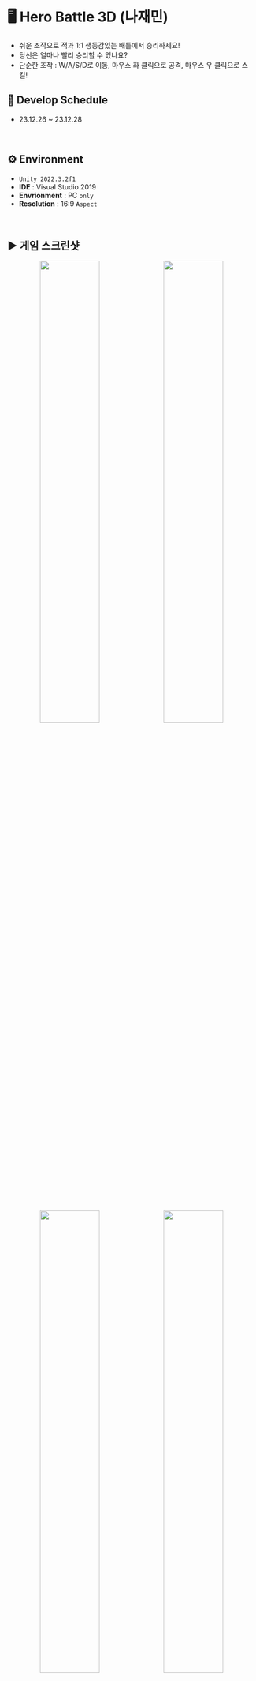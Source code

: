# 🖥️ Hero Battle 3D (나재민)

+ 쉬운 조작으로 적과 1:1 생동감있는 배틀에서 승리하세요!
+ 당신은 얼마나 빨리 승리할 수 있나요?
+ 단순한 조작 : W/A/S/D로 이동, 마우스 좌 클릭으로 공격, 마우스 우 클릭으로 스킬!

## 📆 Develop Schedule
* 23.12.26 ~ 23.12.28
<br/>

## ⚙️ Environment
- `Unity 2022.3.2f1`
- **IDE** : Visual Studio 2019
- **Envrionment** : PC `only`
- **Resolution** :	16:9 `Aspect`
<br/>

## ▶️ 게임 스크린샷
<p align="center">
  <img src="https://github.com/JaeMinNa/Hero-Battle3D/assets/149379194/f6851ad6-5c59-4793-8ff1-fec945690540" width="49%"/>
  <img src="https://github.com/JaeMinNa/Hero-Battle3D/assets/149379194/5e0c84ea-ba9a-4fe3-b709-62fae1548ba4" width="49%"/>
</p>
<p align="center">
  <img src="https://github.com/JaeMinNa/Hero-Battle3D/assets/149379194/0984f76f-d1e8-4c41-b3fb-bb1c4a581370" width="49%"/>
  <img src="https://github.com/JaeMinNa/Hero-Battle3D/assets/149379194/85510102-ab2a-45dc-9c96-987dabc6c0a4" width="49%"/>
</p>
<p align="center">
  <img src="https://github.com/JaeMinNa/Hero-Battle3D/assets/149379194/5b9a0d72-c012-4436-85a2-642a9976d4e8" width="49%"/>
  <img src="https://github.com/JaeMinNa/Hero-Battle3D/assets/149379194/5091c433-39b7-47b7-9179-47f1a6dab768" width="49%"/>
</p>

## 🎮 구현기능
* 필수요구사항
   * 인트로 씬 구성
   * 자유 게임 만들기  
* 선택요구사항
   * Instantiate 로 오브젝트 생성
   * InputAction 사용
   * 스크립트로 버튼에 이벤트 추가
   * FSM
* 추가구현사항
   * 시네머신 카메라
   * 콤보 공격
   * 스킬
   * 스킬 쿨타임 UI
   * 체력 UI
   * 클리어 시간
   * 사운드 추가
<br/>

## 🔍 세부내용
### FSM
* Player : Idle, Walk, Run, Attack, Skill State 구현
* Enemy : Idle, Chasing, Attack State 구현
<br/>

### 시네머신 카메라
* 시네머신 카메라로 생동감 있는 3인칭 구현
<br/>

### 콤보 공격
* 일정 시간 내 추가공격 시, 콤보 공격 가능
* Player 최대 3단 콤보공격 가능
<br/>

## ❓ 트러블 슈팅
### Enemy -> Player 피격 문제
<p align="center">
<img src="https://github.com/JaeMinNa/Hero-Battle3D/assets/149379194/f0795ce6-932f-45c6-aee7-e64311fd73f1" width="50%">
</p>
Player가 공격 시, Enemy 체력은 떨어지지만, Enemy가 아무리 공격을 해도 Player의 체력은 변함이 없었다. 
처음에는 코드에 문제가 있는줄 알고 거의 처음부터 모든 스크립트를 훑어본 것 같다. 하지만 해결이 되지 않았고, 에셋이 문제인건가.. 아니면 사용하지않던 터레인을 사용해서 그런가.. 100가지 정도 경우의 수를 생각해봤지만 답이 나오지 않았다. 
디버깅을 통해 콜라이더와 Player가 접촉하지 않는다는 것을 알게되었다. 하지만 콜라이더를 막상 또 확인을 하니 잘 만들어져 있었다. 
또 다시 원점으로 돌아가는 듯 했으나, 위 사진 처럼 콜라이더가 검을 휘두를 때 순간적으로 잠깐 나타났다가 검이 Player와 접촉할 때 쯤은 콜라이더가 없는 것을 확인했다. 정말 순식간에 나타났다가 없어졌기 때문에 눈으로 확인하기 어려워서 찾을 수가 없었던 것이다.
<br/>


```
float normalizedTime = GetNormalizedTime(stateMachine.Enemy.Animator, "Attack");
if (normalizedTime < 1f)
{
    if (normalizedTime >= stateMachine.Enemy.Data.ForceTransitionTime)
        TryApplyForce();

    if (!alreadyAppliedDealing && normalizedTime >= stateMachine.Enemy.Data.Dealing_Start_TransitionTime)
    {
        stateMachine.Enemy.Weapon.SetAttack(stateMachine.Enemy.Data.Damage, stateMachine.Enemy.Data.Force);
        stateMachine.Enemy.Weapon.gameObject.SetActive(true);
        alreadyAppliedDealing = true;
    }

    if (alreadyAppliedDealing && normalizedTime >= stateMachine.Enemy.Data.Dealing_End_TransitionTime)
    {
        stateMachine.Enemy.Weapon.gameObject.SetActive(false);
    }
}
```

<br/>

EnemyAttackState 스크립트 부분인데, stateMachine.Enemy.Data.Dealing_Start_TransitionTime에서 콜라이더가 켜지고 stateMachine.Enemy.Data.Dealing_End_TransitionTime에서 콜라이더가 꺼지도록 구현했다.
<p align="center">
<img src="https://github.com/JaeMinNa/Hero-Battle3D/assets/149379194/c37859e4-8f11-4c4d-bef9-2564a31f3834" width="1000">
</p>
EnemySO가 위 처럼 설정되어있어서 0.1초만에 콜라이더가 나타났다가 사라진 것이다. Player가 Enemy를 공격할 때는 Player는 콤보공격이 있기때문에 이 부분이 조금 다르게 설정되어 있어서 Player는 콜라이더가 Enemy와 충분히 충돌할 수 있도록 설정되어있었다. 
<p align="center">
<img src="https://github.com/JaeMinNa/Hero-Battle3D/assets/149379194/17bf9422-dba4-48d9-9ca0-aed9c38210e0" width="1000">
</p>
버그를 수정하고 피격이 잘 들어가는 모습이다!
<br/>

## 📒 프로젝트 소감
이번 개인 프로젝트를 하면서 가장 크게 느낀 것은 게임 제작은 기초 공사가 중요하다라는 것이다.
조금 귀찮고 어렵다고 초반부터 잘못된 방향으로 작업을 하게되면 이러한 부분이 스노우볼처럼 굴러와 나중에는 수정이 어려운 상황이 올 수도 있다라는 것을 느꼈다.
이번 프로젝트를 하면서 아쉬웠던 점은, 인벤토리가 항상 처음부터 정렬된다는 것이다. 큰 게임을 만들기 위해서는 슬롯 각각 독립적으로 Item을 관리하는 인벤토리가 필요하기 때문에 보완이 필요한 것 같다.
그리고 부모 클래스인 Item에 접근할 수가 없어서 Item 프리팹을 Tag로 나눈것은 효율적인 방법이 아니라고 생각한다. 정작 Item Tag가 필요한 상황에서 사용할 수 없다. 이 부분은 해결방법을 따로 공부하도록 하겠다.
지난번 프로젝트보다 많이 성장했다고 생각하지만, 아직 부족한 부분도 많았다. 다음 프로젝트에서는 더 좋은 프로젝트를 완성하겠다.


